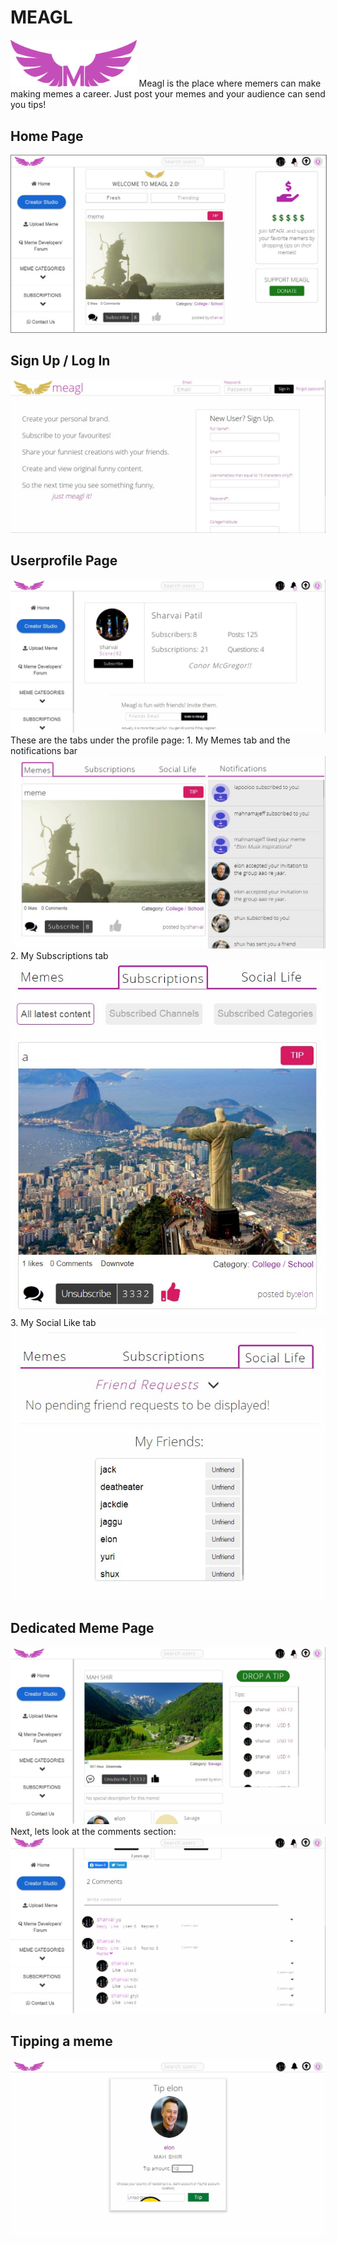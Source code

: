 # MEAGL
<img src="m.png" width="40%">
Meagl is the place where memers can make making memes a career. Just post your memes and your audience can send you tips!

<br>
<h2>Home Page</h2>
<img src="home.jpg" style="border: 1px solid grey">

<br>
<h2>Sign Up / Log In</h2>
<img src="signup.jpg">

<br>
<h2>Userprofile Page</h2>
<img src="profile.jpg">
<br>
These are the tabs under the profile page:
1. My Memes tab and the notifications bar
<img src="prof2.jpg"><br>
2. My Subscriptions tab
<img src="prof3.jpg"><br>
3. My Social Like tab
<img src="prof4.jpg">

<br>
<h2>Dedicated Meme Page</h2>
<img src="memepage.jpg">
Next, lets look at the comments section:
<br>
<img src="comments.jpg">

<br>
<h2>Tipping a meme</h2>
<img src="tip.jpg">

